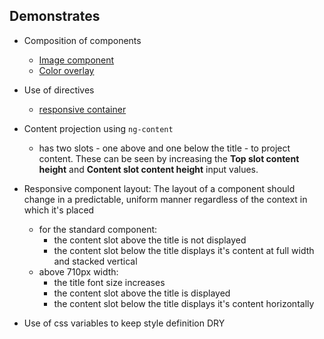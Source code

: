 ## Demonstrates

- Composition of components
  - [Image component](/components/media/image/image-component)
  - [Color overlay](/components/common/overlay/color-overlay)

- Use of directives
  - [responsive container](/components/layout/responsive-container) 
  
- Content projection using `ng-content`
  - has two slots - one above and one below the title - to project content. These can be seen by increasing the **Top slot content height** and **Content slot content height** input values.
  
- Responsive component layout: The layout of a component should change in a predictable, uniform manner regardless of the context in which it's placed
  - for the standard component:
    - the content slot above the title is not displayed
    - the content slot below the title displays it's content at full width and stacked vertical
  - above 710px width:
    - the title font size increases
    - the content slot above the title is displayed
    - the content slot below the title displays it's content horizontally

- Use of css variables to keep style definition DRY
